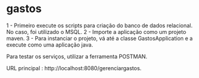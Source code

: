 # gastos

1 - Primeiro execute os scripts para criação do banco de dados relacional. No caso, foi utilizado o MSQL.
2 - Importe a aplicação como um projeto maven.
3 - Para instanciar o projeto, vá até a classe GastosApplication e a execute como uma aplicação java.

Para testar os serviços, utilizar a ferramenta POSTMAN. 

URL principal : http://localhost:8080/gerenciargastos.
